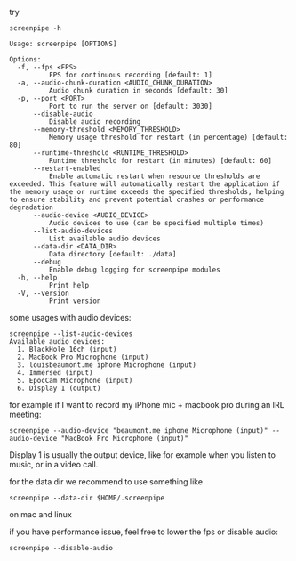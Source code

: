 
try

```
screenpipe -h

Usage: screenpipe [OPTIONS]

Options:
  -f, --fps <FPS>
          FPS for continuous recording [default: 1]
  -a, --audio-chunk-duration <AUDIO_CHUNK_DURATION>
          Audio chunk duration in seconds [default: 30]
  -p, --port <PORT>
          Port to run the server on [default: 3030]
      --disable-audio
          Disable audio recording
      --memory-threshold <MEMORY_THRESHOLD>
          Memory usage threshold for restart (in percentage) [default: 80]
      --runtime-threshold <RUNTIME_THRESHOLD>
          Runtime threshold for restart (in minutes) [default: 60]
      --restart-enabled
          Enable automatic restart when resource thresholds are exceeded. This feature will automatically restart the application if the memory usage or runtime exceeds the specified thresholds, helping to ensure stability and prevent potential crashes or performance degradation
      --audio-device <AUDIO_DEVICE>
          Audio devices to use (can be specified multiple times)
      --list-audio-devices
          List available audio devices
      --data-dir <DATA_DIR>
          Data directory [default: ./data]
      --debug
          Enable debug logging for screenpipe modules
  -h, --help
          Print help
  -V, --version
          Print version
```

some usages with audio devices:


```
screenpipe --list-audio-devices
Available audio devices:
  1. BlackHole 16ch (input)
  2. MacBook Pro Microphone (input)
  3. louisbeaumont.me iphone Microphone (input)
  4. Immersed (input)
  5. EpocCam Microphone (input)
  6. Display 1 (output)
```

for example if I want to record my iPhone mic + macbook pro during an IRL meeting:

```
screenpipe --audio-device "beaumont.me iphone Microphone (input)" --audio-device "MacBook Pro Microphone (input)"
```

Display 1 is usually the output device, like for example when you listen to music, or in a video call.


for the data dir we recommend to use something like

```
screenpipe --data-dir $HOME/.screenpipe
```

on mac and linux


if you have performance issue, feel free to lower the fps or disable audio:

```
screenpipe --disable-audio
```


